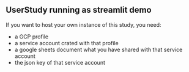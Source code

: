 ## UserStudy running as streamlit demo

If you want to host your own instance of this study, you need:
- a GCP profile
- a service account crated with that profile
- a google sheets document what you have shared with that service account
- the json key of that service account
